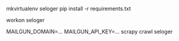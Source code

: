 mkvirtualenv seloger
pip install -r requirements.txt


workon seloger

MAILGUN_DOMAIN=... MAILGUN_API_KEY=... scrapy crawl seloger
